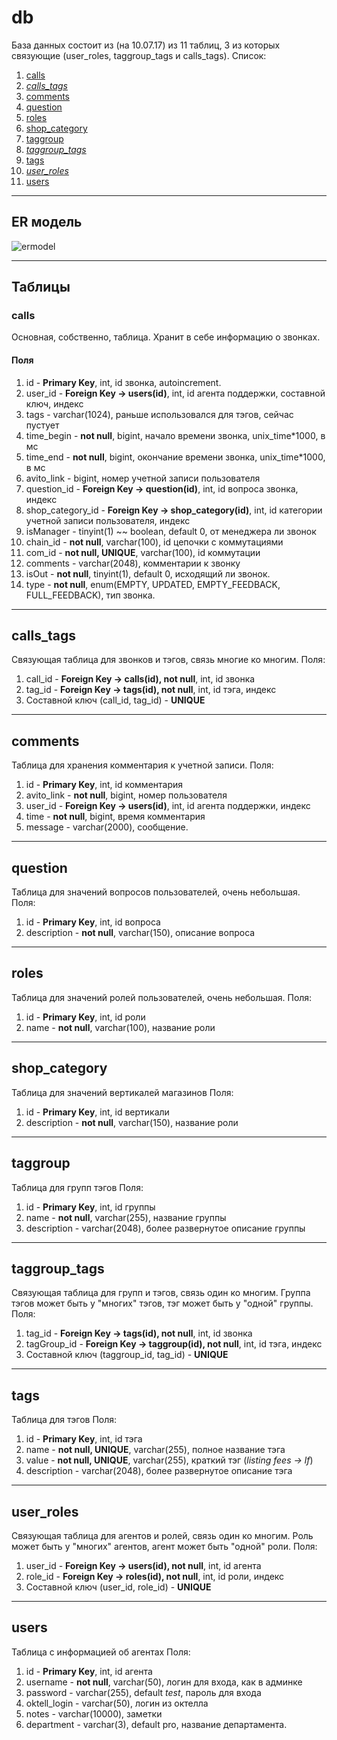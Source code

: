 # db
База данных состоит из (на 10.07.17) из 11 таблиц, 3 из которых связующие (user_roles, taggroup_tags и calls_tags). Список:
1. [calls](db.md#calls)  
2. *[calls_tags](db.md#calls_tags)*
3. [comments](db.md#comments)  
4. [question](db.md#question)
5. [roles](db.md#roles)
6. [shop_category](db.md#shop_category)
7. [taggroup](db.md#shop_category)
8. *[taggroup_tags](db.md#taggroup_tags)*
9. [tags](db.md#tags)
10. *[user_roles](db.md#user_roles)*
11. [users](db.md#users)

___
## ER модель
![ermodel](https://yadi.sk/i/8kankdbj3Kuozv "ER")
___
## Таблицы
### calls
Основная, собственно, таблица. Хранит в себе информацию о звонках.
#### Поля
1. id - **Primary Key**, int, id звонка, autoincrement.
2. user_id - **Foreign Key -> users(id)**, int, id агента поддержки, составной ключ, индекс
3. tags - varchar(1024), раньше использовался для тэгов, сейчас пустует
4. time_begin - **not null**, bigint, начало времени звонка, unix_time*1000, в мс
5. time_end - **not null**, bigint,  окончание времени звонка, unix_time*1000, в мс
6. avito_link - bigint, номер учетной записи пользователя
7. question_id - **Foreign Key -> question(id)**, int, id вопроса звонка, индекс  
8. shop_category_id - **Foreign Key -> shop_category(id)**, int, id категории учетной записи пользователя, индекс
9. isManager - tinyint(1) ~~ boolean, default 0, от менеджера ли звонок
10. chain_id - **not null**, varchar(100), id цепочки с коммутациями
11. com_id - **not null, UNIQUE**, varchar(100), id коммутации
12. comments - varchar(2048), комментарии к звонку
13. isOut - **not null**, tinyint(1), default 0, исходящий ли звонок.
14. type - **not null**, enum(EMPTY, UPDATED, EMPTY_FEEDBACK, FULL_FEEDBACK), тип звонка.

___
## calls_tags
Связующая таблица для звонков и тэгов, связь многие ко многим.
Поля:
1. call_id - **Foreign Key -> calls(id), not null**, int, id звонка
2. tag_id - **Foreign Key -> tags(id), not null**, int, id тэга, индекс
3. Составной ключ (call_id, tag_id) - **UNIQUE**

___
## comments
Таблица для хранения комментария к учетной записи.
Поля:
1. id - **Primary Key**, int, id комментария
2. avito_link - **not null**, bigint, номер пользователя
3. user_id - **Foreign Key -> users(id)**, int, id агента поддержки, индекс
4. time - **not null**, bigint, время комментария
5. message - varchar(2000), сообщение.

___
## question
Таблица для значений вопросов пользователей, очень небольшая.
Поля:
1. id  - **Primary Key**, int, id вопроса
2. description - **not null**, varchar(150), описание вопроса

___
## roles
Таблица для значений ролей пользователей, очень небольшая.
Поля:
1. id  - **Primary Key**, int, id роли
2. name - **not null**, varchar(100), название роли

___
## shop_category
Таблица для значений вертикалей магазинов
Поля:
1. id  - **Primary Key**, int, id вертикали
2. description - **not null**, varchar(150), название роли

___
## taggroup
Таблица для групп тэгов
Поля:
1. id  - **Primary Key**, int, id группы
2. name - **not null**, varchar(255), название группы
3. description - varchar(2048), более развернутое описание группы 

___
## taggroup_tags
Связующая таблица для групп и тэгов, связь один ко многим. Группа тэгов может быть у "многих" тэгов, тэг может быть у "одной" группы.
Поля:
1. tag_id - **Foreign Key -> tags(id), not null**, int, id звонка
2. tagGroup_id - **Foreign Key -> taggroup(id), not null**, int, id тэга, индекс
3. Составной ключ (taggroup_id, tag_id) - **UNIQUE**

___
## tags
Таблица для тэгов
Поля:
1. id  - **Primary Key**, int, id тэга
2. name - **not null, UNIQUE**, varchar(255), полное название тэга
3. value -  **not null, UNIQUE**, varchar(255), краткий тэг (*listing fees -> lf*)
4. description - varchar(2048), более развернутое описание тэга 

___
## user_roles
Связующая таблица для агентов и ролей, связь один ко многим. Роль может быть у "многих" агентов, агент может быть "одной" роли.
Поля:
1. user_id - **Foreign Key -> users(id), not null**, int, id агента
2. role_id - **Foreign Key -> roles(id), not null**, int, id роли, индекс
3. Составной ключ (user_id, role_id) - **UNIQUE**

___
## users
Таблица с информацией об агентах
Поля:
1. id - **Primary Key**, int, id агента
2. username - **not null**, varchar(50), логин для входа, как в админке
3. password - varchar(255), default *test*, пароль для входа
4. oktell_login - varchar(50), логин из октелла
5. notes - varchar(10000), заметки
6. department - varchar(3), default pro, название департамента.